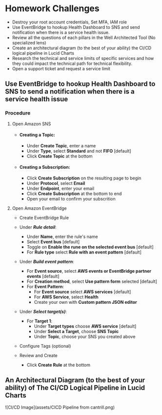 # Homework Challenges
  - Destroy your root account credentials, Set MFA, IAM role
  - Use EventBridge to hookup Health Dashboard to SNS and send notification when there is a service health issue.
  - Review all the questions of each pillars in the Well Architected Tool (No specialized lens)
  - Create an architectural diagram (to the best of your ability) the CI/CD logical pipeline in Lucid Charts
  - Research the technical and service limits of specific services and how they could impact the technical path for technical flexibility. 
  - Open a support ticket and request a service limit

## Use EventBridge to hookup Health Dashboard to SNS to send a notification when there is a service health issue
### Procedure

1. Open Amazon SNS
   - #### Creating a Topic:  
       - Under **Create Topic**, enter a name  
       - Under **Type**, select **Standard** and not **FIFO** [default]
       - Click **Create Topic** at the bottom
         
   - #### Creating a Subscription:  
       - Click **Create Subscription** on the resulting page to begin
       - Under **Protocol**, select **Email**
       - Under **Endpoint**, enter your email
       - Click **Create Subscription** at the bottom to end
       - Open your email to confirm your subscrition

2. Open Amazon EventBridge
   - Create EventBridge Rule
   - Under **_Rule detail_**:
        - Under **Name**, enter the rule's name
        - Select **Event bus** [default]
        - Toggle on **Enable the rune on the selected event bus** [default]
        - For **Rule type** select **Rule with an event pattern** [default]
  
    - Under **_Build event pattern_**:
        -  For **Event source**, select **AWS events or EventBridge partner events** [default]
        -  For **Creation method**, select **Use pattern form** selected [default]
        -  For **Event Pattern**:
             - For **Event source** select **AWS services** [default]
             - For **AWS Service**, select **Health**
             - Create your own with **Custom pattern JSON editor**
    
     - Under **_Select target(s)_**:
         - For **Target 1**:
             - Under **Target types** choose **AWS service** [default]
             - Under **Select a Target**, choose **SNS Topic**
             - Under **Topic**, choose your SNS you created above 

      - Configure Tags (optional)
      - Review and Create
          - Click **Create Rule** at the bottom

## An Architectural Diagram (to the best of your ability) of The CI/CD Logical Pipeline in Lucid Charts	
![CI/CD Image](assets/CICD Pipeline from cantrill.png)
	
